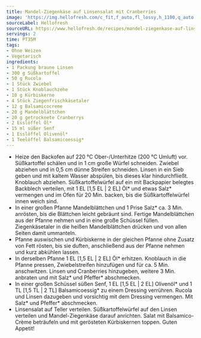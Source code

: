 ```yaml
---
title: Mandel-Ziegenkäse auf Linsensalat mit Cranberries
image: 'https://img.hellofresh.com/c_fit,f_auto,fl_lossy,h_1100,q_auto,w_2600/hellofresh_s3/image/mandel-ziegenkase-auf-linsensalat-mit-cranberries-8192e13f.jpg'
sourceLabel: Hellofresh
sourceURL: https://www.hellofresh.de/recipes/mandel-ziegenkase-auf-linsensalat-mit-cranberries-63171d74b8222d63dc09e602
servings: 2
time: PT35M
tags:
- Ohne Weizen
- Vegetarisch
ingredients:
- 1 Packung braune Linsen
- 300 g Süßkartoffel
- 50 g Rucola
- 1 Stück Zwiebel
- 1 Stück Knoblauchzehe
- 10 g Kürbiskerne
- 4 Stück Ziegenfrischkäsetaler
- 12 g Balsamicocreme
- 20 g Mandelblättchen
- 20 g getrocknete Cranberrys
- 2 Esslöffel Öl*
- 15 ml süßer Senf
- 1 Esslöffel Olivenöl*
- 1 Teelöffel Balsamicoessig*
---
```


- Heize den Backofen auf 220 °C Ober-/Unterhitze (200 °C Umluft) vor.  Süßkartoffel schälen und in 1 cm große Würfel schneiden.  Zwiebel abziehen und in 0,5 cm dünne Streifen schneiden.  Linsen in ein Sieb geben und mit kaltem Wasser abspülen, bis dieses klar hindurchfließt.  Knoblauch abziehen.  Süßkartoffelwürfel auf ein mit Backpapier belegtes Backblech verteilen, mit 1 EL [1,5 EL | 2 EL] Öl\* und etwas Salz\* vermengen und im Ofen für 20 Min. backen, bis die Süßkartoffelwürfel innen weich sind.
- In einer großen Pfanne Mandelblättchen und 1 Prise Salz\* ca. 3 Min. anrösten, bis die Blättchen leicht gebräunt sind. Fertige Mandelblättchen aus der Pfanne nehmen und in eine große Schüssel füllen.  Ziegenkäsetaler in die heißen Mandelblättchen drücken und von allen Seiten damit ummanteln.
- Pfanne auswischen und Kürbiskerne in der gleichen Pfanne ohne Zusatz von Fett rösten, bis sie duften, anschließend aus der Pfanne nehmen und kurz abkühlen lassen.
- In derselben Pfanne 1 EL [1,5 EL | 2 EL] Öl\* erhitzen. Knoblauch in die Pfanne pressen, Zwiebelstreifen hinzufügen und für ca. 5 Min. anschwitzen.  Linsen und Cranberries hinzugeben, weitere 3 Min. anbraten und mit Salz\* und Pfeffer\* abschmecken.
- In einer großen Schüssel süßen Senf, 1 EL [1,5 EL | 2 EL] Olivenöl\* und 1 TL [1,5 TL | 2 TL] Balsamicoessig\* zu einem Dressing verrühren. Rucola und Linsen dazugeben und vorsichtig mit dem Dressing vermengen. Mit Salz\* und Pfeffer\* abschmecken.
- Linsensalat auf Teller verteilen. Süßkartoffelwürfel auf den Linsen verteilen und Mandel-Ziegenkäse darauf anrichten. Salat mit Balsamico-Crème beträufeln und mit gerösteten Kürbiskernen toppen.  Guten Appetit!
